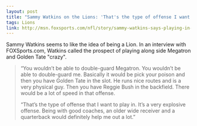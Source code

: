 ```yaml
---
layout: post
title: "Sammy Watkins on the Lions: 'That's the type of offense I want to play in.'"
tags: Lions
link: http://msn.foxsports.com/nfl/story/sammy-watkins-says-playing-in-lions-offense-would-be-crazy-031714
---
```


Sammy Watkins seems to like the idea of being a Lion. In an interview with FOXSports.com, Watkins called the prospect of playing along side Megatron and Golden Tate "crazy".

>“You wouldn’t be able to double-guard Megatron. You wouldn’t be able to double-guard me. Basically it would be pick your poison and then you have Golden Tate in the slot. He runs nice routes and is a very physical guy. Then you have Reggie Bush in the backfield. There would be a lot of speed in that offense.
>
>“That’s the type of offense that I want to play in. It’s a very explosive offense. Being with good coaches, an older wide receiver and a quarterback would definitely help me out a lot.”

